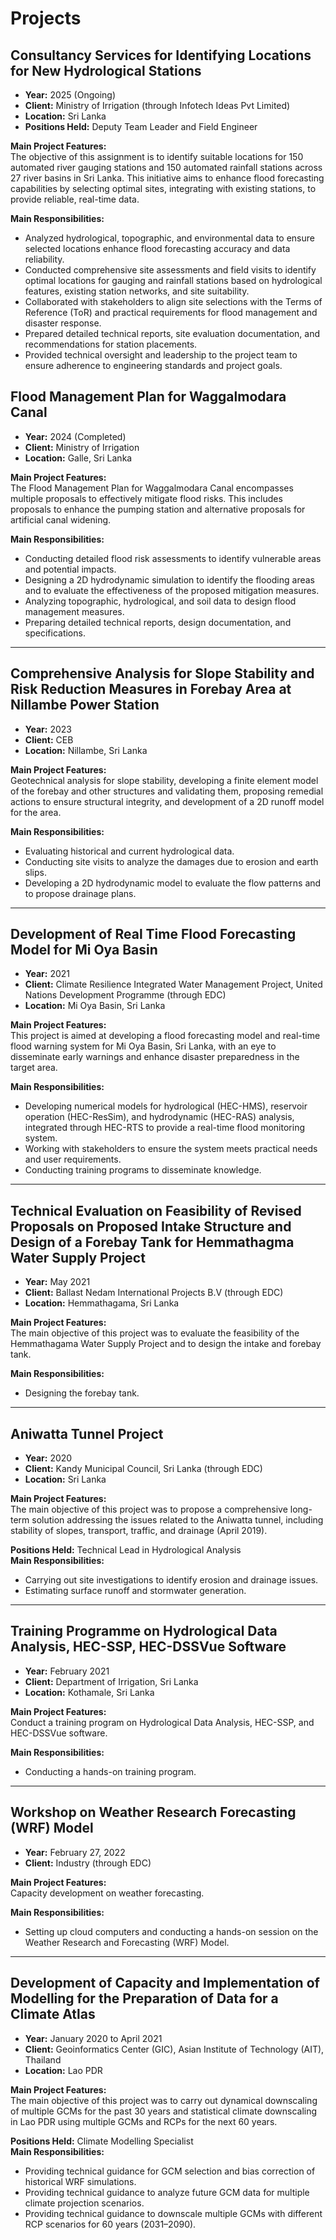 # Projects

## Consultancy Services for Identifying Locations for New Hydrological Stations
- **Year:** 2025 (Ongoing)  
- **Client:** Ministry of Irrigation (through Infotech Ideas Pvt Limited)  
- **Location:** Sri Lanka  
- **Positions Held:** Deputy Team Leader and Field Engineer  

**Main Project Features:**  
The objective of this assignment is to identify suitable locations for 150 automated river gauging stations and 150 automated rainfall stations across 27 river basins in Sri Lanka. This initiative aims to enhance flood forecasting capabilities by selecting optimal sites, integrating with existing stations, to provide reliable, real-time data.

**Main Responsibilities:**  
- Analyzed hydrological, topographic, and environmental data to ensure selected locations enhance flood forecasting accuracy and data reliability.  
- Conducted comprehensive site assessments and field visits to identify optimal locations for gauging and rainfall stations based on hydrological features, existing station networks, and site suitability.  
- Collaborated with stakeholders to align site selections with the Terms of Reference (ToR) and practical requirements for flood management and disaster response.  
- Prepared detailed technical reports, site evaluation documentation, and recommendations for station placements.  
- Provided technical oversight and leadership to the project team to ensure adherence to engineering standards and project goals.

## **Flood Management Plan for Waggalmodara Canal**
- **Year:** 2024 (Completed)  
- **Client:** Ministry of Irrigation  
- **Location:** Galle, Sri Lanka  

**Main Project Features:**  
The Flood Management Plan for Waggalmodara Canal encompasses multiple proposals to effectively mitigate flood risks. This includes proposals to enhance the pumping station and alternative proposals for artificial canal widening.

**Main Responsibilities:**  
- Conducting detailed flood risk assessments to identify vulnerable areas and potential impacts.  
- Designing a 2D hydrodynamic simulation to identify the flooding areas and to evaluate the effectiveness of the proposed mitigation measures.  
- Analyzing topographic, hydrological, and soil data to design flood management measures.  
- Preparing detailed technical reports, design documentation, and specifications.

---

## **Comprehensive Analysis for Slope Stability and Risk Reduction Measures in Forebay Area at Nillambe Power Station**
- **Year:** 2023  
- **Client:** CEB  
- **Location:** Nillambe, Sri Lanka  

**Main Project Features:**  
Geotechnical analysis for slope stability, developing a finite element model of the forebay and other structures and validating them, proposing remedial actions to ensure structural integrity, and development of a 2D runoff model for the area.

**Main Responsibilities:**  
- Evaluating historical and current hydrological data.  
- Conducting site visits to analyze the damages due to erosion and earth slips.  
- Developing a 2D hydrodynamic model to evaluate the flow patterns and to propose drainage plans.

---

## **Development of Real Time Flood Forecasting Model for Mi Oya Basin**
- **Year:** 2021  
- **Client:** Climate Resilience Integrated Water Management Project, United Nations Development Programme (through EDC)  
- **Location:** Mi Oya Basin, Sri Lanka  

**Main Project Features:**  
This project is aimed at developing a flood forecasting model and real-time flood warning system for Mi Oya Basin, Sri Lanka, with an eye to disseminate early warnings and enhance disaster preparedness in the target area.

**Main Responsibilities:**  
- Developing numerical models for hydrological (HEC-HMS), reservoir operation (HEC-ResSim), and hydrodynamic (HEC-RAS) analysis, integrated through HEC-RTS to provide a real-time flood monitoring system.  
- Working with stakeholders to ensure the system meets practical needs and user requirements.  
- Conducting training programs to disseminate knowledge.

---

## **Technical Evaluation on Feasibility of Revised Proposals on Proposed Intake Structure and Design of a Forebay Tank for Hemmathagma Water Supply Project**
- **Year:** May 2021  
- **Client:** Ballast Nedam International Projects B.V (through EDC)  
- **Location:** Hemmathagama, Sri Lanka  

**Main Project Features:**  
The main objective of this project was to evaluate the feasibility of the Hemmathagama Water Supply Project and to design the intake and forebay tank.

**Main Responsibilities:**  
- Designing the forebay tank.

---

## **Aniwatta Tunnel Project**
- **Year:** 2020  
- **Client:** Kandy Municipal Council, Sri Lanka (through EDC)  
- **Location:** Sri Lanka  

**Main Project Features:**  
The main objective of this project was to propose a comprehensive long-term solution addressing the issues related to the Aniwatta tunnel, including stability of slopes, transport, traffic, and drainage (April 2019).

**Positions Held:** Technical Lead in Hydrological Analysis  
**Main Responsibilities:**  
- Carrying out site investigations to identify erosion and drainage issues.  
- Estimating surface runoff and stormwater generation.

---

## **Training Programme on Hydrological Data Analysis, HEC-SSP, HEC-DSSVue Software**
- **Year:** February 2021  
- **Client:** Department of Irrigation, Sri Lanka  
- **Location:** Kothamale, Sri Lanka  

**Main Project Features:**  
Conduct a training program on Hydrological Data Analysis, HEC-SSP, and HEC-DSSVue software.

**Main Responsibilities:**  
- Conducting a hands-on training program.

---

## **Workshop on Weather Research Forecasting (WRF) Model**
- **Year:** February 27, 2022  
- **Client:** Industry (through EDC)  

**Main Project Features:**  
Capacity development on weather forecasting.

**Main Responsibilities:**  
- Setting up cloud computers and conducting a hands-on session on the Weather Research and Forecasting (WRF) Model.

---

## **Development of Capacity and Implementation of Modelling for the Preparation of Data for a Climate Atlas**
- **Year:** January 2020 to April 2021  
- **Client:** Geoinformatics Center (GIC), Asian Institute of Technology (AIT), Thailand  
- **Location:** Lao PDR  

**Main Project Features:**  
The main objective of this project was to carry out dynamical downscaling of multiple GCMs for the past 30 years and statistical climate downscaling in Lao PDR using multiple GCMs and RCPs for the next 60 years.

**Positions Held:** Climate Modelling Specialist  
**Main Responsibilities:**  
- Providing technical guidance for GCM selection and bias correction of historical WRF simulations.  
- Providing technical guidance to analyze future GCM data for multiple climate projection scenarios.  
- Providing technical guidance to downscale multiple GCMs with different RCP scenarios for 60 years (2031–2090).
